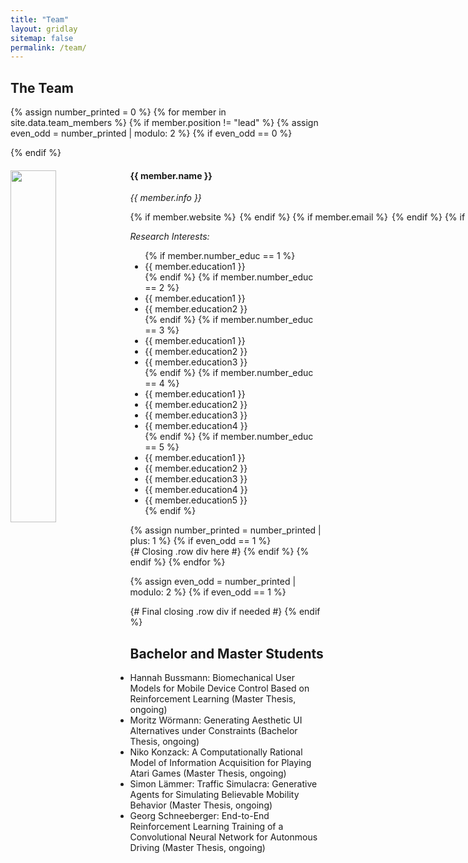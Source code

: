 ```yaml
---
title: "Team"
layout: gridlay
sitemap: false
permalink: /team/
---
```



<!--- Jump to [staff](#staff), [master and bachelor students](#master-and-bachelor-students), [alumni](#alumni), [administrative support](#administrative-support), [lab visitors](#lab-visitors). -->

<!--- **You want to work with us? See our [open positions]({{ site.url }}{{ site.baseurl }}/vacancies).**
## Team Lead

{% for member in site.data.team_members %}
  {% if member.position == "lead" %}
  
  <div class="row">
    <img src="{{ site.url }}{{ site.baseurl }}/images/teampic/{{ member.photo }}" class="img-responsive" width="18%" style="float: left" />
    <h4>{{ member.name }}</h4>
    <i>{{ member.info }}</i><br>
    <p style="white-space: nowrap; display: flex; align-items: center; justify-content: flex-start; gap: 3px ">
    {% if member.website %}<a href="{{ member.website }}" target="_blank"><i class="fa fa-home fa-2x"></i></a> {% endif %}
    {% if member.email %}<a href="mailto:{{ member.email }}" target="_blank"><i class="fa fa-envelope-square fa-2x"></i></a> {% endif %}
    {% if member.scholar %}<a href="{{ member.scholar }}" target="_blank"><i class="ai ai-google-scholar-square ai-2x"></i></a> {% endif %}
    {% if member.cv %}<a href="{{ member.cv }}" target="_blank"><i class="ai ai-cv-square ai-2x"></i></a> {% endif %}
    {% if member.github %}<a href="{{ member.github }}" target="_blank"><i class="fa fa-github-square fa-2x"></i></a> {% endif %}
    {% if member.researchgate %}<a href="{{ member.researchgate }}" target="_blank"><i class="ai ai-researchgate-square ai-2x"></i></a> {% endif %}
    </p>

   <i> Research Interests: </i>
  <ul style="overflow: hidden">
  <li> {{ member.education1 }} </li>
  <li> {{ member.education2 }} </li>
  <li> {{ member.education3 }} </li>
  </ul>
</div>
{% endif %}
{% endfor %}
-->

## The Team
{% assign number_printed = 0 %}
{% for member in site.data.team_members %}
  {% if member.position != "lead" %}
    {% assign even_odd = number_printed | modulo: 2 %}
    {% if even_odd == 0 %}
      <div class="row">
    {% endif %}
    <div class="col-sm-6 clearfix">
      <img src="{{ site.url }}{{ site.baseurl }}/images/teampic/{{ member.photo }}" class="img-responsive" width="38%" style="float: left" />
      <h4>{{ member.name }}</h4>
      <i>{{ member.info }}<br></i>
      <p style="white-space: nowrap; display: flex; align-items: center; justify-content: flex-start; gap: 3px ">
        {% if member.website %}<a href="{{ member.website }}" target="_blank"><i class="fa fa-home fa-2x"></i></a> {% endif %}
        {% if member.email %}<a href="mailto:{{ member.email }}" target="_blank"><i class="fa fa-envelope-square fa-2x"></i></a> {% endif %}
        {% if member.scholar %}<a href="{{ member.scholar }}" target="_blank"><i class="ai ai-google-scholar-square ai-2x"></i></a> {% endif %}
        {% if member.cv %}<a href="{{ member.cv }}" target="_blank"><i class="ai ai-cv-square ai-2x"></i></a> {% endif %}
        {% if member.github %}<a href="{{ member.github }}" target="_blank"><i class="fa fa-github-square fa-2x"></i></a> {% endif %}
        {% if member.researchgate %}<a href="{{ member.researchgate }}" target="_blank"><i class="ai ai-researchgate-square ai-2x"></i></a> {% endif %}
      </p>
      <i> Research Interests: </i>
      <ul style="overflow: hidden">
        {% if member.number_educ == 1 %}
          <li> {{ member.education1 }} </li>
        {% endif %}
        {% if member.number_educ == 2 %}
          <li> {{ member.education1 }} </li>
          <li> {{ member.education2 }} </li>
        {% endif %}
        {% if member.number_educ == 3 %}
          <li> {{ member.education1 }} </li>
          <li> {{ member.education2 }} </li>
          <li> {{ member.education3 }} </li>
        {% endif %}
        {% if member.number_educ == 4 %}
          <li> {{ member.education1 }} </li>
          <li> {{ member.education2 }} </li>
          <li> {{ member.education3 }} </li>
          <li> {{ member.education4 }} </li>
        {% endif %}
        {% if member.number_educ == 5 %}
          <li> {{ member.education1 }} </li>
          <li> {{ member.education2 }} </li>
          <li> {{ member.education3 }} </li>
          <li> {{ member.education4 }} </li>
          <li> {{ member.education5 }} </li>
        {% endif %}
      </ul>
    </div>
    {% assign number_printed = number_printed | plus: 1 %}
    {% if even_odd == 1 %}
      </div> {# Closing .row div here #}
    {% endif %}
  {% endif %}
{% endfor %}

{% assign even_odd = number_printed | modulo: 2 %}
{% if even_odd == 1 %}
  </div> {# Final closing .row div if needed #}
{% endif %}



<!-- 
## Alumni

{% assign number_printed = 0 %}
{% for member in site.data.alumni_members %}

{% assign even_odd = number_printed | modulo: 2 %}

{% if even_odd == 0 %}
<div class="row">
{% endif %}

<div class="col-sm-6 clearfix">
  <img src="{{ site.url }}{{ site.baseurl }}/images/teampic/{{ member.photo }}" class="img-responsive" width="25%" style="float: left" />
  <h4>{{ member.name }}</h4>
  <i>{{ member.duration }} <br> Role: {{ member.info }}</i>
  <ul style="overflow: hidden">

  </ul>
</div>

{% assign number_printed = number_printed | plus: 1 %}

{% if even_odd == 1 %}
</div>
{% endif %}

{% endfor %}

{% assign even_odd = number_printed | modulo: 2 %}
{% if even_odd == 1 %}
</div>
{% endif %}


{% if site.data.alumni_visitors %}
## Former M.S./B.S Students, Visitors
<div class="row">
<div class="col-sm-6 clearfix">
{% for member in site.data.alumni_visitors %}
{{ member.name }}
{% endfor %}
</div>
</div>
{% endif %}
--> 

## Bachelor and Master Students

- Hannah Bussmann: Biomechanical User Models for Mobile Device Control Based on Reinforcement Learning (Master Thesis,
  ongoing)
- Moritz Wörmann: Generating Aesthetic UI Alternatives under Constraints (Bachelor Thesis, ongoing)
- Niko Konzack: A Computationally Rational Model of Information Acquisition for Playing Atari Games (Master Thesis,
  ongoing)
- Simon Lämmer: Traffic Simulacra: Generative Agents for Simulating Believable Mobility Behavior (Master Thesis,
  ongoing)
- Georg Schneeberger:  End-to-End Reinforcement Learning Training of a Convolutional Neural Network for Autonmous
  Driving (Master Thesis, ongoing)

